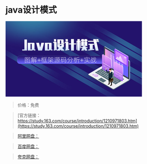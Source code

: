 # java设计模式

![img](../../../assets/study163/free/1f07253b5ad343fc905ae5bc929ca85e.jpg)

> 价格：免费

> [官方链接：https://study.163.com/course/introduction/1210971803.htm](https://study.163.com/course/introduction/1210971803.htm)

> [阿里网盘：]()

> [百度网盘：]()

> [夸克网盘：]()
